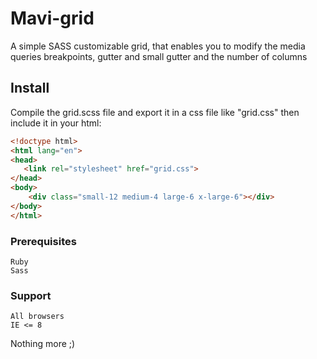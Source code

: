 # Mavi-grid

A simple SASS customizable grid, that enables you to modify the media queries breakpoints, gutter and small gutter and the number of columns

## Install

Compile the grid.scss file and export it in a css file like "grid.css" then include it in your html:

```html
<!doctype html>
<html lang="en">
<head>
   <link rel="stylesheet" href="grid.css">
</head>
<body>
    <div class="small-12 medium-4 large-6 x-large-6"></div>
</body>
</html>
```

### Prerequisites

```
Ruby
Sass
```


### Support

```
All browsers
IE <= 8
```

Nothing more ;)

